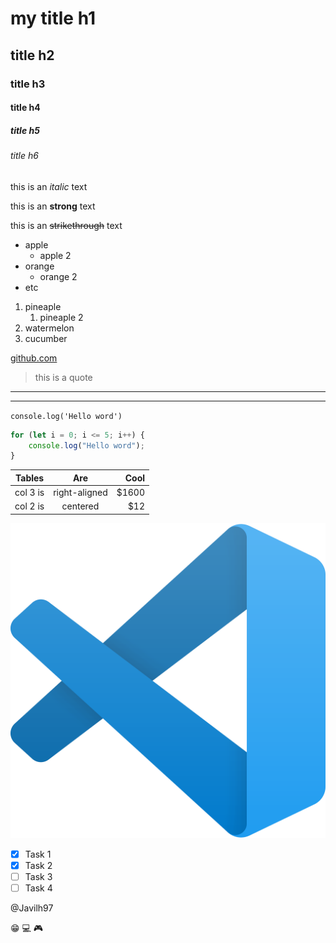 <!-- HEADINGS -->
# my title h1
## title h2
### title h3
#### title h4
##### title h5
###### title h6

this is an *italic* text

this is an **strong** text

this is an ~~strikethrough~~ text

<!-- UL -->
* apple
    * apple 2
* orange
    * orange 2
* etc
<!-- OL -->
1. pineaple
    1. pineaple 2
2. watermelon
3. cucumber

<!-- Colocar enlaces -->
[github.com](https://github.com/Javilh97 "my profile")
<!-- cita -->
> this is a quote

<!-- Generar lines para separar contenido -->
---
___

<!-- Agregar codigo -->

`console.log('Hello word')`

```javascript 
for (let i = 0; i <= 5; i++) {
    console.log("Hello word");
}
```

<!-- agregar tablas -->
| Tables        | Are           | Cool  |
| ------------- |:-------------:| -----:|
| col 3 is      | right-aligned | $1600 |
| col 2 is      | centered      | $12   |

<!-- agregar imagenes -->
![Visual Studio Code Logo](./vscode.png "vscode logo")

<!-- elementos propios de Github Markdown -->
<!-- to do -->
- [x] Task 1
- [x] Task 2
- [ ] Task 3
- [ ] Task 4

<!-- Etiquetar usuarios -->
@Javilh97 
<!-- Agregar emojis -->
:grin: :computer: :video_game: